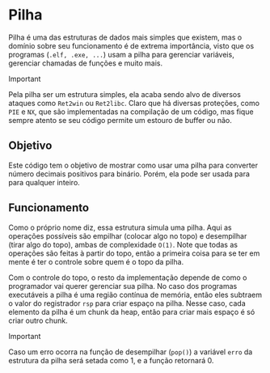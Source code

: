 # Pilha
Pilha é uma das estruturas de dados mais simples que existem, mas o domínio sobre seu funcionamento é de extrema importância, visto que os programas (`.elf, .exe, ...`) usam a pilha para gerenciar variáveis, gerenciar chamadas de funções e muito mais. 

> [!IMPORTANT]
> Pela pilha ser um estrutura simples, ela acaba sendo alvo de diversos ataques como `Ret2win` ou `Ret2libc`. Claro que há diversas proteções, como `PIE` e `NX`, que são implementadas na compilação de um código, mas fique sempre atento se seu código permite um estouro de buffer ou não.

## Objetivo
Este código tem o objetivo de mostrar como usar uma pilha para converter número decimais positivos para binário. Porém, ela pode ser usada para para qualquer inteiro.

## Funcionamento
Como o próprio nome diz, essa estrutura simula uma pilha. Aqui as operações possíveis são empilhar (colocar algo no topo) e desempilhar (tirar algo do topo), ambas de complexidade `O(1)`. Note que todas as operações são feitas à partir do topo, então a primeira coisa para se ter em mente é ter o controle sobre quem é o topo da pilha.

Com o controle do topo, o resto da implementação depende de como o programador vai querer gerenciar sua pilha. No caso dos programas executáveis a pilha é uma região contínua de memória, então eles subtraem o valor do registrador `rsp` para criar espaço na pilha. Nesse caso, cada elemento da pilha é um chunk da heap, então para criar mais espaço é só criar outro chunk.

> [!important]
> Caso um erro ocorra na função de desempilhar (`pop()`) a variável `erro` da estrutura da pilha será setada como 1, e a função retornará 0.
